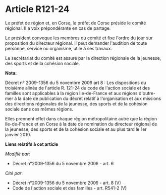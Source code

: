 # Article R121-24

Le préfet de région et, en Corse, le préfet de Corse préside le comité régional. Il a voix prépondérante en cas de partage. 

Le président convoque les membres du comité et fixe l'ordre du jour sur proposition du directeur régional. Il peut demander
l'audition de toute personne, service ou organisme, utile à ses travaux. 

Le secrétariat du comité est assuré   par la direction régionale de la jeunesse, des sports et de la cohésion sociale.

**Nota:**

Décret n° 2009-1356 du 5 novembre 2009 art 8 : Les dispositions du troisième alinéa de l'article R. 121-24 du code de
l'action sociale et des familles sont applicables à la région Ile-de-France et aux régions d'outre-mer à la date de
publication du décret relatif à l'organisation et aux missions des directions régionales de la jeunesse, des sports et de la
cohésion sociale dans ces mêmes régions.

Elles prennent effet dans chaque région métropolitaine autre que la région Ile-de-France et en Corse à la date de nomination
du directeur régional de la jeunesse, des sports et de la cohésion sociale et au plus tard le 1er janvier 2010.

**Liens relatifs à cet article**

_Modifié par_:

  - Décret n°2009-1356 du 5 novembre 2009 - art. 6

_Cité par_:

  - Décret n°2009-1356 du 5 novembre 2009 - art. 8 (V)
  - Code de l'action sociale et des familles - art. R541-2 (V)
